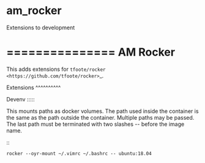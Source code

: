 # am_rocker
Extensions to development

===============
AM Rocker
===============

This adds extensions for `tfoote/rocker <https://github.com/tfoote/rocker>`_.

Extensions
^^^^^^^^^^

Devenv
:::::

This mounts paths as docker volumes.
The path used inside the container is the same as the path outside the container.
Multiple paths may be passed.
The last path must be terminated with two slashes -- before the image name.

::

    rocker --oyr-mount ~/.vimrc ~/.bashrc -- ubuntu:18.04
